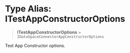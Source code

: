# Type Alias: ITestAppConstructorOptions

> **ITestAppConstructorOptions** = `IDataSpaceConnectorAppConstructorOptions`

Test App Constructor options.
